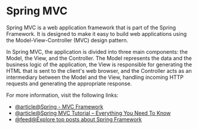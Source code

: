 # Spring MVC

Spring MVC is a web application framework that is part of the Spring Framework. It is designed to make it easy to build web applications using the Model-View-Controller (MVC) design pattern.

In Spring MVC, the application is divided into three main components: the Model, the View, and the Controller. The Model represents the data and the business logic of the application, the View is responsible for generating the HTML that is sent to the client's web browser, and the Controller acts as an intermediary between the Model and the View, handling incoming HTTP requests and generating the appropriate response.

For more information, visit the following links:

- [@article@Spring - MVC Framework](https://www.tutorialspoint.com/spring/spring_web_mvc_framework.htm)
- [@article@Spring MVC Tutorial – Everything You Need To Know](https://www.edureka.co/blog/spring-mvc-tutorial/)
- [@feed@Explore top posts about Spring Framework](https://app.daily.dev/tags/spring?ref=roadmapsh)
